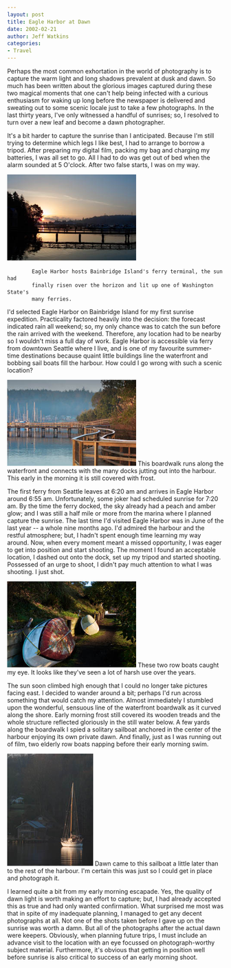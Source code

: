 ```yaml
---
layout: post
title: Eagle Harbor at Dawn
date: 2002-02-21
author: Jeff Watkins
categories:
- Travel
---
```


Perhaps the most common exhortation in the world of photography is
to capture the warm light and long shadows prevalent at dusk and dawn.
So much has been written about the glorious images captured during
these two magical moments that one can't help being infected with a
curious enthusiasm for waking up long before the newspaper is delivered
and sweating out to some scenic locale just to take a few photographs.
In the last thirty years, I've only witnessed a handful of sunrises;
so, I resolved to turn over a new leaf and become a dawn
photographer.

It's a bit harder to capture the sunrise than I anticipated. Because
I'm still trying to determine which legs I like best, I had to arrange
to borrow a tripod. After preparing my digital film, packing my bag and
charging my batteries, I was all set to go. All I had to do was get out
of bed when the alarm sounded at 5 O'clock. After two false starts, I
was on my way.

<div class="illustration"><a href="photos/CRW_3070-p.jpg"><img src="photos/CRW_3070-t.jpg" width="300" height="200"/></a>

			Eagle Harbor hosts Bainbridge Island's ferry terminal, the sun had
			finally risen over the horizon and lit up one of Washington State's
			many ferries.
</div>

I'd selected Eagle Harbor on Bainbridge Island for my first sunrise
expedition. Practicality factored heavily into the decision: the
forecast indicated rain all weekend; so, my only chance was to catch
the sun before the rain arrived with the weekend. Therefore, any
location had to be nearby so I wouldn't miss a full day of work. Eagle
Harbor is accessible via ferry from downtown Seattle where I live, and
is one of my favourite summer-time destinations because quaint little
buildings line the waterfront and bobbing sail boats fill the harbour.
How could I go wrong with such a scenic location?

<div class="illustration"><a href="photos/CRW_3088-p.jpg"><img src="photos/CRW_3088-t.jpg" width="300" height="200"/></a>
			This boardwalk runs along the waterfront and connects with the many
			docks jutting out into the harbour. This early in the morning it is
			still covered with frost.
</div>

The first ferry from Seattle leaves at 6:20 am and arrives in Eagle
Harbor around 6:55 am. Unfortunately, some joker had scheduled sunrise
for 7:20 am. By the time the ferry docked, the sky already had a peach
and amber glow; and I was still a half mile or more from the marina
where I planned capture the sunrise. The last time I'd visited Eagle
Harbor was in June of the last year -- a whole nine months ago. I'd
admired the harbour and the restful atmosphere; but, I hadn't spent
enough time learning my way around. Now, when every moment meant a
missed opportunity, I was eager to get into position and start
shooting. The moment I found an acceptable location, I dashed out onto
the dock, set up my tripod and started shooting. Possessed of an urge
to shoot, I didn't pay much attention to what I was shooting. I just
shot.

<div class="illustration"><a href="photos/CRW_3106-p.jpg"><img src="photos/CRW_3106-t.jpg" width="300" height="200"/></a>
			These two row boats caught my eye. It looks like they've seen a 
			lot of harsh use over the years.
</div>

The sun soon climbed high enough that I could no longer take
pictures facing east. I decided to wander around a bit; perhaps I'd run
across something that would catch my attention. Almost immediately I
stumbled upon the wonderful, sensuous line of the waterfront boardwalk
as it curved along the shore. Early morning frost still covered its
wooden treads and the whole structure reflected gloriously in the still
water below. A few yards along the boardwalk I spied a solitary
sailboat anchored in the center of the harbour enjoying its own private
dawn. And finally, just as I was running out of film, two elderly row
boats napping before their early morning swim.

<div class="illustration"><a href="photos/CRW_3118-p.jpg"><img src="photos/CRW_3118-t.jpg" width="200" height="261"/></a>
			Dawn came to this sailboat a little later than to the rest of the
			harbour. I'm certain this was just so I could get in place and
			photograph it.
</div>

I learned quite a bit from my early morning escapade. Yes, the
quality of dawn light is worth making an effort to capture; but, I had
already accepted this as true and had only wanted confirmation. What
surprised me most was that in spite of my inadequate planning, I
managed to get any decent photographs at all. Not one of the shots
taken before I gave up on the sunrise was worth a damn. But all of the
photographs after the actual dawn were keepers. Obviously, when
planning future trips, I must include an advance visit to the location
with an eye focussed on photograph-worthy subject material.
Furthermore, it's obvious that getting in position well before sunrise
is also critical to success of an early morning shoot.